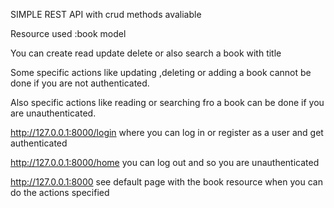 SIMPLE REST API with crud methods avaliable

Resource  used :book model

You can create read update delete or also search a book with title

Some specific actions like updating ,deleting or adding a book
cannot be done if you are not authenticated.


Also  specific actions like reading or searching fro a book
can be done if you are  unauthenticated.


http://127.0.0.1:8000/login
where you can log in or register as a user and get  authenticated

http://127.0.0.1:8000/home
you can log out and so you are unauthenticated

http://127.0.0.1:8000
see default page with the book resource when 
you can do the  actions specified
